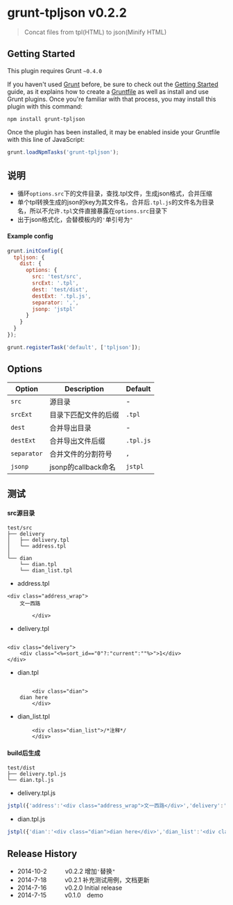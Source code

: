 # grunt-tpljson v0.2.2

> Concat files from tpl(HTML) to json(Minify HTML)



## Getting Started
This plugin requires Grunt `~0.4.0`

If you haven't used [Grunt](http://gruntjs.com/) before, be sure to check out the [Getting Started](http://gruntjs.com/getting-started) guide, as it explains how to create a [Gruntfile](http://gruntjs.com/sample-gruntfile) as well as install and use Grunt plugins. Once you're familiar with that process, you may install this plugin with this command:

```shell
npm install grunt-tpljson
```

Once the plugin has been installed, it may be enabled inside your Gruntfile with this line of JavaScript:

```js
grunt.loadNpmTasks('grunt-tpljson');
```


## 说明
* 循环`options.src`下的文件目录，查找.tpl文件，生成json格式，合并压缩
* 单个tpl转换生成的json的key为其文件名，合并后`.tpl.js`的文件名为目录名，所以不允许`.tpl`文件直接暴露在`options.src`目录下
* 出于json格式化，会替模板内的`'`单引号为`"`

#### Example config

```javascript
grunt.initConfig({
  tpljson: {
    dist: {
      options: {
        src: 'test/src',
        srcExt: '.tpl',
        dest: 'test/dist',
        destExt: '.tpl.js',
        separator: ',',
        jsonp: 'jstpl'
      }
    }
  }
});

grunt.registerTask('default', ['tpljson']);
```

## Options

| Option                         | Description     | Default |
|--------------------------------|-----------------|---------|
| `src` | 源目录 | - |
| `srcExt` | 目录下匹配文件的后缀 | `.tpl` |
| `dest` | 合并导出目录 | - |
| `destExt` | 合并导出文件后缀 | `.tpl.js` |
| `separator` | 合并文件的分割符号 | `,` |
| `jsonp` | jsonp的callback命名 | `jstpl` |


## 测试

#### src源目录

```
test/src
├── delivery
│   ├── delivery.tpl
│   └── address.tpl
│   
└── dian
    └── dian.tpl
    └── dian_list.tpl
```

* address.tpl

```
<div class="address_wrap">
    文一西路

        </div>
```

* delivery.tpl

```

<div class="delivery">
    <div class="<%=sort_id=="0"?:"current":""%>">1</div>
</div>

```

* dian.tpl

```

        <div class="dian">
    dian here
        </div>

```

* dian_list.tpl

```
        <div class="dian_list">/*注释*/
        </div>

```



#### build后生成

```
test/dist
├── delivery.tpl.js
└── dian.tpl.js
```

* delivery.tpl.js

```javascript
jstpl({'address':'<div class="address_wrap">文一西路</div>','delivery':'<div class="delivery"><div class="<%=sort_id=="0"?:"current":""%>">1</div></div>'})
```

* dian.tpl.js

```javascript
jstpl({'dian':'<div class="dian">dian here</div>','dian_list':'<div class="dian_list">/*注释*/</div>'})
```


## Release History
 * 2014-10-2   v0.2.2 增加`'`替换`"`
 * 2014-7-18   v0.2.1 补充测试用例，文档更新
 * 2014-7-16   v0.2.0 Initial release
 * 2014-7-15   v0.1.0 demo
